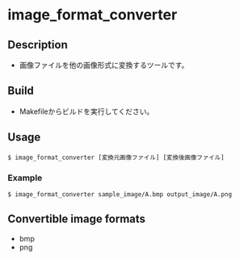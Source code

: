 # image_format_converter

## Description

- 画像ファイルを他の画像形式に変換するツールです。

## Build

- Makefileからビルドを実行してください。

## Usage

```shell
$ image_format_converter [変換元画像ファイル] [変換後画像ファイル]
```

### Example

```shell
$ image_format_converter sample_image/A.bmp output_image/A.png
```

## Convertible image formats

- bmp
- png

